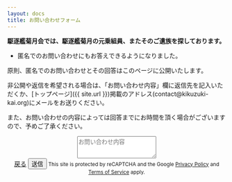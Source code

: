 ```yaml
---
layout: docs
title: お問い合わせフォーム
---
```


**駆逐艦菊月会では、駆逐艦菊月の元乗組員、またそのご遺族を探しております。**

- 匿名でのお問い合わせにもお答えできるようになりました。

原則、匿名でのお問い合わせとその回答はこのページに公開いたします。

非公開や返信を希望される場合は、「お問い合わせ内容」欄に返信先を記入いただくか、[トップページ]({{ site.url }})掲載のアドレス(contact@kikuzuki<span class="obfuscate">-</span>kai.org)にメールをお送りください。

また、お問い合わせの内容によっては回答までにお時間を頂く場合がございますので、予めご了承ください。

<div align="center">
<form class="formrun" action="https://form.run/api/v1/r/29uz5d82akqtro226yqb62gx" method="post" data-formrun-confirm="true">
  <div class="form-group">
    <textarea class="controls" name="inquiry" placeholder="お問い合わせ内容" rows="3" data-formrun-required></textarea>
  </div>
  <input type="hidden" name="recaptchaResponse" id="recaptchaResponse" />
  <a href="javascript:void(0)" data-formrun-back-button>戻る</a>
  <button type="submit" class="button" data-formrun-error-text="未入力の項目があります" data-formrun-submitting-text="送信中...">送信</button>
  <small>This site is protected by reCAPTCHA and the Google <a href="https://policies.google.com/privacy" target="_blank">Privacy Policy</a> and <a href="https://policies.google.com/terms" target="_blank">Terms of Service</a> apply.</small>
</form>
</div>
